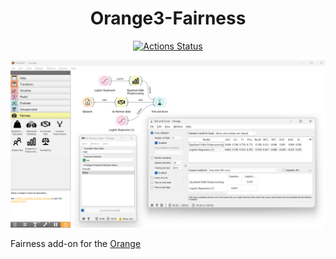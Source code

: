 <h1 align="center">Orange3-Fairness</h1>


<p align="center">
<a href="https://github.com/ZanMervic//orange3-fairness/actions"><img alt="Actions Status" src="https://github.com/ZanMervic/orange3-fairness/actions/workflows/test.yml/badge.svg"></a>
</p>

![Example Workflow](doc/readme-screenshot.png)

Fairness add-on for the [Orange](http://orange.biolab.si)
